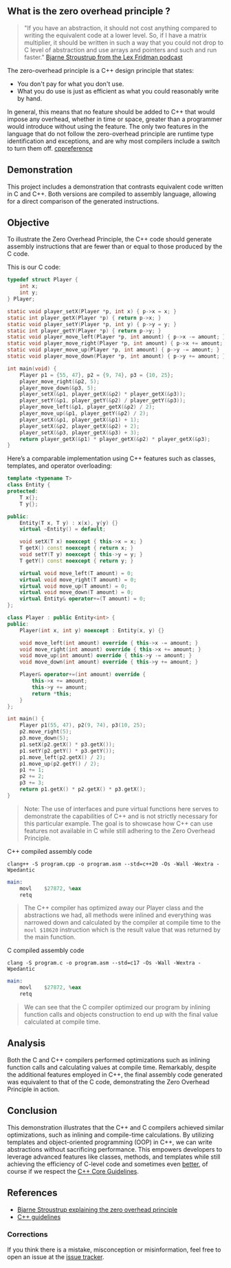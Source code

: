 ## What is the zero overhead principle ?

> "If you have an abstraction, it should not cost anything compared to writing the equivalent code at a lower level. So, if I have a matrix multiplier, it should be written in such a way that you could not drop to C level of abstraction and use arrays and pointers and such and run faster."
> [Bjarne Stroustrup from the Lex Fridman podcast](https://youtu.be/uTxRF5ag27A?t=2655)


The zero-overhead principle is a C++ design principle that states:
- You don't pay for what you don't use.
- What you do use is just as efficient as what you could reasonably write by hand.

In general, this means that no feature should be added to C++ that would impose any overhead, whether in time or space, greater than a programmer would introduce without using the feature.
The only two features in the language that do not follow the zero-overhead principle are runtime type identification and exceptions, and are why most compilers include a switch to turn them off.
[cppreference](https://en.cppreference.com/w/cpp/language/Zero-overhead_principle)

## Demonstration
This project includes a demonstration that contrasts equivalent code written in C and C++. Both versions are compiled to assembly language, allowing for a direct comparison of the generated instructions.

## Objective
To illustrate the Zero Overhead Principle, the C++ code should generate assembly instructions that are fewer than or equal to those produced by the C code.

This is our C code: 
```C
typedef struct Player {
    int x;
    int y;
} Player;

static void player_setX(Player *p, int x) { p->x = x; }
static int player_getX(Player *p) { return p->x; }
static void player_setY(Player *p, int y) { p->y = y; }
static int player_getY(Player *p) { return p->y; }
static void player_move_left(Player *p, int amount) { p->x -= amount; }
static void player_move_right(Player *p, int amount) { p->x += amount; }
static void player_move_up(Player *p, int amount) { p->y -= amount; }
static void player_move_down(Player *p, int amount) { p->y += amount; }

int main(void) {
    Player p1 = {55, 47}, p2 = {9, 74}, p3 = {10, 25};
    player_move_right(&p2, 5);
    player_move_down(&p3, 5);
    player_setX(&p1, player_getX(&p2) * player_getX(&p3));
    player_setY(&p1, player_getY(&p2) / player_getY(&p3));
    player_move_left(&p1, player_getX(&p2) / 2);
    player_move_up(&p1, player_getY(&p2) / 2);
    player_setX(&p1, player_getX(&p1) + 1);
    player_setX(&p2, player_getX(&p2) + 2);
    player_setX(&p3, player_getX(&p3) + 3);
    return player_getX(&p1) * player_getX(&p2) * player_getX(&p3);
}
```

Here’s a comparable implementation using C++ features such as classes, templates, and operator overloading:
```C++
template <typename T>
class Entity {
protected:
    T x{};
    T y{};

public:
    Entity(T x, T y) : x(x), y(y) {}
    virtual ~Entity() = default;

    void setX(T x) noexcept { this->x = x; }
    T getX() const noexcept { return x; }
    void setY(T y) noexcept { this->y = y; }
    T getY() const noexcept { return y; }

    virtual void move_left(T amount) = 0;
    virtual void move_right(T amount) = 0;
    virtual void move_up(T amount) = 0;
    virtual void move_down(T amount) = 0;
    virtual Entity& operator+=(T amount) = 0;
};

class Player : public Entity<int> {
public:
    Player(int x, int y) noexcept : Entity(x, y) {}

    void move_left(int amount) override { this->x -= amount; }
    void move_right(int amount) override { this->x += amount; }
    void move_up(int amount) override { this->y -= amount; }
    void move_down(int amount) override { this->y += amount; }

    Player& operator+=(int amount) override {
        this->x += amount;
        this->y += amount;
        return *this;
    }
};

int main() {
    Player p1(55, 47), p2(9, 74), p3(10, 25);
    p2.move_right(5);
    p3.move_down(5);
    p1.setX(p2.getX() * p3.getX());
    p1.setY(p2.getY() * p3.getY());
    p1.move_left(p2.getX() / 2);
    p1.move_up(p2.getY() / 2);
    p1 += 1;
    p2 += 2;
    p3 += 3;
    return p1.getX() * p2.getX() * p3.getX();
}
```
> Note: The use of interfaces and pure virtual functions here serves to demonstrate the capabilities of C++ and is not strictly necessary for this particular example. The goal is to showcase how C++ can use features not available in C while still adhering to the Zero Overhead Principle.

C++ compiled assembly code
```shell
clang++ -S program.cpp -o program.asm --std=c++20 -Os -Wall -Wextra -Wpedantic
```
```asm
main:                                 
	movl	$27872, %eax               
	retq
```
> The C++ compiler has optimized away our Player class and the abstractions we had, all methods were inlined and
> everything was narrowed down and calculated by the compiler at compile time to the `movl $18620` instruction which is the result value that was returned by the main function.

C compiled assembly code
```shell
clang -S program.c -o program.asm --std=c17 -Os -Wall -Wextra -Wpedantic
```
```asm
main:
	movl	$27872, %eax 
	retq
```
> We can see that the C compiler optimized our program by inlining function calls and objects construction to end up with the final value calculated at compile time.

## Analysis
Both the C and C++ compilers performed optimizations such as inlining function calls and calculating values at compile time. Remarkably, despite the additional features employed in C++, the final assembly code generated was equivalent to that of the C code, demonstrating the Zero Overhead Principle in action.

## Conclusion
This demonstration illustrates that the C++ and C compilers achieved similar optimizations, such as inlining and compile-time calculations. By utilizing templates and object-oriented programming (OOP) in C++, we can write abstractions without sacrificing performance. This empowers developers to leverage advanced features like classes, methods, and templates while still achieving the efficiency of C-level code and sometimes even [better](https://youtu.be/uTxRF5ag27A?t=2678), of course if we respect the [C++ Core Guidelines](https://isocpp.github.io/CppCoreGuidelines/CppCoreGuidelines).

## References
- [Bjarne Stroustrup explaining the zero overhead principle](https://www.youtube.com/watch?v=G5zCGY0tkq8)
- [C++ guidelines](https://isocpp.github.io/CppCoreGuidelines/CppCoreGuidelines)

### Corrections
If you think there is a mistake, misconception or misinformation, feel free to open an issue at the [issue tracker][tracker].

[tracker]: https://github.com/baderouaich//the-zero-overhead-principle/issues
